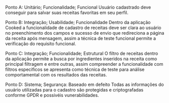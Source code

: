 Ponto A: Unitário; Funcionalidade; Funcional
Usuário cadastrado deve conseguir para salvar suas receitas favoritas em seu perfil.

Ponto B: Integração; Usabilidade; Funcionalidade
Dentro da aplicação Cooked a funcionalidade de cadastro de receitas deve ser clara ao usuário no preenchimento dos campos e sucesso de envio que redireciona a página da receita após mensagem, assim a técnica de teste funcional permite a verificação do requisito funcional.

Ponto C: Integração; Funcionalidade; Estrutural
O filtro de receitas dentro da aplicação permite a busca por ingredientes inseridos na receita como principal filtragem e entre outras, assim compreender a funcionalidade com filtros especificos se apresenta como técnica de teste para análise comportamental com os resultados das receitas.

Ponto D: Sistema; Segurança: Baseado em defeito
Todas as informações do usuário utilizadas para o cadastro são protegidas e criptografadas conforme GPDR e possivéis vunerabilidades.
